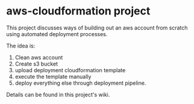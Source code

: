 # aws-cloudformation project

This project discusses ways of building out an aws account from scratch using automated deployment processes.  

The idea is:

1) Clean aws account
2) Create s3 bucket
3) upload deployment cloudformation template
4) execute the template manually
5) deploy everything else through deployment pipeline.


Details can be found in this project's wiki.